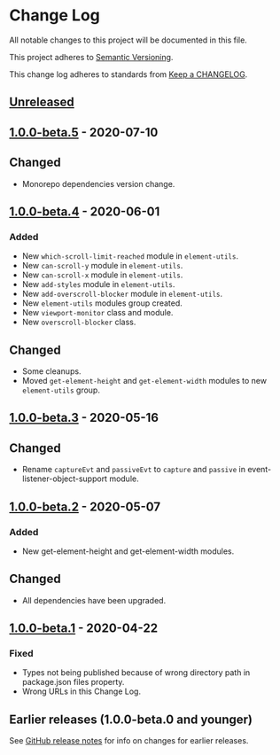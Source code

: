 # Change Log

All notable changes to this project will be documented in this file.

This project adheres to [Semantic Versioning](https://semver.org).

This change log adheres to standards from [Keep a CHANGELOG](https://keepachangelog.com).

## [Unreleased]

## [1.0.0-beta.5] - 2020-07-10

## Changed
- Monorepo dependencies version change.

## [1.0.0-beta.4] - 2020-06-01

### Added
- New `which-scroll-limit-reached` module in `element-utils`.
- New `can-scroll-y` module in `element-utils`.
- New `can-scroll-x` module in `element-utils`.
- New `add-styles` module in `element-utils`.
- New `add-overscroll-blocker` module in `element-utils`.
- New `element-utils` modules group created.
- New `viewport-monitor` class and module.
- New `overscroll-blocker` class.

## Changed
- Some cleanups.
- Moved `get-element-height` and `get-element-width` modules to new `element-utils` group.

## [1.0.0-beta.3] - 2020-05-16

## Changed
- Rename `captureEvt` and `passiveEvt` to `capture` and `passive` in event-listener-object-support module.

## [1.0.0-beta.2] - 2020-05-07

### Added
- New get-element-height and get-element-width modules.

## Changed
- All dependencies have been upgraded.

## [1.0.0-beta.1] - 2020-04-22

### Fixed
- Types not being published because of wrong directory path in package.json files property.
- Wrong URLs in this Change Log.

## Earlier releases (1.0.0-beta.0 and younger)
See [GitHub release notes](https://github.com/codistica/codistica-js/releases?after=@codistica/browser@1.0.0-beta.1)
for info on changes for earlier releases.

[Unreleased]: https://github.com/codistica/codistica-js/compare/@codistica/browser@1.0.0-beta.5...HEAD
[1.0.0-beta.5]: https://github.com/codistica/codistica-js/compare/@codistica/browser@1.0.0-beta.4...@codistica/browser@1.0.0-beta.5
[1.0.0-beta.4]: https://github.com/codistica/codistica-js/compare/@codistica/browser@1.0.0-beta.3...@codistica/browser@1.0.0-beta.4
[1.0.0-beta.3]: https://github.com/codistica/codistica-js/compare/@codistica/browser@1.0.0-beta.2...@codistica/browser@1.0.0-beta.3
[1.0.0-beta.2]: https://github.com/codistica/codistica-js/compare/@codistica/browser@1.0.0-beta.1...@codistica/browser@1.0.0-beta.2
[1.0.0-beta.1]: https://github.com/codistica/codistica-js/compare/@codistica/browser@1.0.0-beta.0...@codistica/browser@1.0.0-beta.1
